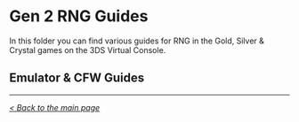 # Gen 2 RNG Guides

In this folder you can find various guides for RNG in the Gold, Silver & Crystal games on the 3DS Virtual Console.

## Emulator & CFW Guides

***
_[< Back to the main page](https://github.com/Wi-Fi-Labs/Labs-Guides)_